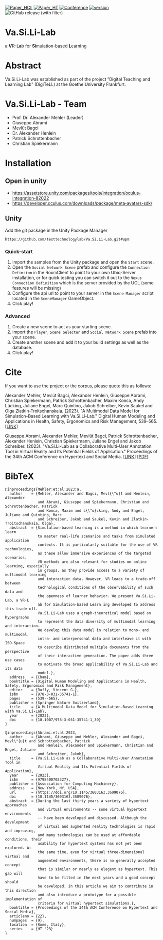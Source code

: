 [![Paper_HCII](http://img.shields.io/badge/paper-HCII--2023-B31B1B.svg)](https://doi.org/10.1007/978-3-031-35741-1_39)
[![Paper_HT](http://img.shields.io/badge/paper-HT--2023-F31B1B.svg)](https://doi.org/10.1145/3603163.3609076)
[![Conference](http://img.shields.io/badge/conference-HCII--2023-4b44ce.svg)](https://2023.hci.international/)
[![version](https://img.shields.io/github/license/texttechnologylab/Va.Si.Li-Lab)]()
![GitHub release (with filter)](https://img.shields.io/github/v/release/Texttechnologylab/Va.Si.Li-Lab)

# Va.Si.Li-Lab
a **V**R-L**a**b for **Si**mulation-based **L**earn**i**ng

# Abstract
Va.Si.Li-Lab was established as part of the project "Digital Teaching and Learning Lab" (DigiTeLL) at the Goethe University Frankfurt. 



# Va.Si.Li-Lab - Team
* Prof. Dr. Alexander Mehler (Leader)
* Giuseppe Abrami
* Mevlüt Bagci
* Dr. Alexander Henlein
* Patrick Schrottenbacher
* Christian Spiekermann

# Installation

## Open in unity
* https://assetstore.unity.com/packages/tools/integration/oculus-integration-82022
* https://developer.oculus.com/downloads/package/meta-avatars-sdk/

## Unity
Add the git package in the Unity Package Manager
```
https://github.com/texttechnologylab/Va.Si.Li-Lab.git#upm
```
### Quick-start
1. Import the samples from the Unity package and open the `Start` scene.
2. Open the `Social Network Scene` prefab and configure the `Connection Defintion` in the RoomClient to point to your own Ubiq-Server installation, or for quick testing you can switch it out to the `Nexus Connection Definition` which is the server provided by the UCL (some features will be missing)
3. Configure the api url to point to your server in the `Scene Manager` script located in the `SceneManager` GameObject.
4. Click play!

### Advanced
1. Create a new scene to act as your starting scene.
2. Import the `Player`, `Scene Selecter` and `Social Network Scene` prefab into your scene.
3. Create another scene and add it to your build settings as well as the database.
4. Click play!


# Cite
If you want to use the project or the corpus, please quote this as follows:

Alexander Mehler, Mevlüt Bagci, Alexander Henlein, Giuseppe Abrami, Christian Spiekermann, Patrick Schrottenbacher, Maxim Konca, Andy Lücking, Juliane Engel, Marc Quintino, Jakob Schreiber, Kevin Saukel and Olga Zlatkin-Troitschanskaia. (2023). "A Multimodal Data Model for Simulation-Based Learning with Va.Si.Li-Lab." Digital Human Modeling and Applications in Health, Safety, Ergonomics and Risk Management, 539–565. [[LINK](https://doi.org/10.1007/978-3-031-35741-1_39)]

Giuseppe Abrami, Alexander Mehler, Mevlüt Bagci, Patrick Schrottenbacher, Alexander Henlein, Christian Spiekermann, Juliane Engel and Jakob Schreiber. (2023). "Va.Si.Li-Lab as a Collaborative Multi-User Annotation Tool in Virtual Reality and Its Potential Fields of Application." Proceedings of the 34th ACM Conference on Hypertext and Social Media. [[LINK](https://doi.org/10.1145/3603163.3609076)] [[PDF](https://dl.acm.org/doi/pdf/10.1145/3603163.3609076)]

# BibTeX
```
@inproceedings{Mehler:et:al:2023:a,
  author    = {Mehler, Alexander and Bagci, Mevl{\"u}t and Henlein, Alexander
               and Abrami, Giuseppe and Spiekermann, Christian and Schrottenbacher, Patrick
               and Konca, Maxim and L{\"u}cking, Andy and Engel, Juliane and Quintino, Marc
               and Schreiber, Jakob and Saukel, Kevin and Zlatkin-Troitschanskaia, Olga},
  abstract  = {Simulation-based learning is a method in which learners learn
               to master real-life scenarios and tasks from simulated application
               contexts. It is particularly suitable for the use of VR technologies,
               as these allow immersive experiences of the targeted scenarios.
               VR methods are also relevant for studies on online learning, especially
               in groups, as they provide access to a variety of multimodal learning
               and interaction data. However, VR leads to a trade-off between
               technological conditions of the observability of such data and
               the openness of learner behavior. We present Va.Si.Li-Lab, a VR-L
               ab for Simulation-based Learn ing developed to address this trade-off.
               Va.Si.Li-Lab uses a graph-theoretical model based on hypergraphs
               to represent the data diversity of multimodal learning and interaction.
               We develop this data model in relation to mono- and multimodal,
               intra- and interpersonal data and interleave it with ISO-Space
               to describe distributed multiple documents from the perspective
               of their interactive generation. The paper adds three use cases
               to motivate the broad applicability of Va.Si.Li-Lab and its data
               model.},
  address   = {Cham},
  booktitle = {Digital Human Modeling and Applications in Health, Safety, Ergonomics and Risk Management},
  editor    = {Duffy, Vincent G.},
  isbn      = {978-3-031-35741-1},
  pages     = {539--565},
  publisher = {Springer Nature Switzerland},
  title     = {A Multimodal Data Model for Simulation-Based Learning with Va.Si.Li-Lab},
  year      = {2023},
  doi       = {10.1007/978-3-031-35741-1_39}
}

@inproceedings{Abrami:et:al:2023,
  author    = {Abrami, Giuseppe and Mehler, Alexander and Bagci, Mevl\"{u}t and Schrottenbacher, Patrick
               and Henlein, Alexander and Spiekermann, Christian and Engel, Juliane
               and Schreiber, Jakob},
  title     = {Va.Si.Li-Lab as a Collaborative Multi-User Annotation Tool in
               Virtual Reality and Its Potential Fields of Application},
  year      = {2023},
  isbn      = {9798400702327},
  publisher = {Association for Computing Machinery},
  address   = {New York, NY, USA},
  url       = {https://doi.org/10.1145/3603163.3609076},
  doi       = {10.1145/3603163.3609076},
  abstract  = {During the last thirty years a variety of hypertext approaches
               and virtual environments -- some virtual hypertext environments
               -- have been developed and discussed. Although the development
               of virtual and augmented reality technologies is rapid and improving,
               and many technologies can be used at affordable conditions, their
               usability for hypertext systems has not yet been explored. At
               the same time, even for virtual three-dimensional virtual and
               augmented environments, there is no generally accepted concept
               that is similar or nearly as elegant as hypertext. This gap will
               have to be filled in the next years and a good concept should
               be developed; in this article we aim to contribute in this direction
               and also introduce a prototype for a possible implementation of
               criteria for virtual hypertext simulations.},
  booktitle = {Proceedings of the 34th ACM Conference on Hypertext and Social Media},
  articleno = {22},
  numpages  = {9},
  location  = {Rome, Italy},
  series    = {HT '23}
}

```

